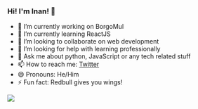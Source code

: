 ### Hi! I'm Inan!  👋

- 🔭 I’m currently working on BorgoMul
- 🌱 I’m currently learning ReactJS
- 👯 I’m looking to collaborate on web development
- 🤔 I’m looking for help with learning professionally
- 💬 Ask me about python, JavaScript or any tech related stuff
- 📫 How to reach me: [Twitter](https://twitter.com/ahnaf_inan)
- 😄 Pronouns: He/Him
- ⚡ Fun fact: Redbull gives you wings!

<img src="https://github-readme-stats.vercel.app/api?username=Hartz-I&&show_icons=true&title_color=ffffff&icon_color=bb2acf&text_color=daf7dc&bg_color=922B21" />
